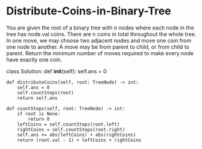 # Distribute-Coins-in-Binary-Tree

You are given the root of a binary tree with n nodes where each node in the tree has node.val coins. There are n coins in total throughout the whole tree.
In one move, we may choose two adjacent nodes and move one coin from one node to another. A move may be from parent to child, or from child to parent.
Return the minimum number of moves required to make every node have exactly one coin.

class Solution:
    def __init__(self):
        self.ans = 0

    def distributeCoins(self, root: TreeNode) -> int:
        self.ans = 0
        self.countSteps(root)
        return self.ans

    def countSteps(self, root: TreeNode) -> int:
        if root is None:
            return 0
        leftCoins = self.countSteps(root.left)
        rightCoins = self.countSteps(root.right)
        self.ans += abs(leftCoins) + abs(rightCoins)
        return (root.val - 1) + leftCoins + rightCoins
